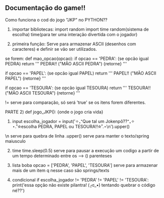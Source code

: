 ## Documentação do game!!
Como funciona o cod do jogo "JKP" no PYTHON??

1) importar bibliotecas:
import random
import time
random(sistema de escolha) 
time(para ter uma interação divertida com o jogador)

2) primeira função:
Serve para armazenar ASCII (desenhos com caracteres) e definir se vão ser utilizados.

se forem:
def mao_opcao(opcao):
if opcao == 'PEDRA': (se opcão igual PEDRA)
	return '''
PEDRA!!
("MÃO ASCII PEDRA") {retorne}
'''

if opcao == 'PAPEL': (se opcão igual PAPEL)
	return ''' 
PAPEL!!
("MÃO ASCII PAPEL") {retorne}
'''

if opcao == 'TESOURA': (se opcão igual TESOURA)
	return '''
TESOURA!!
("MÃO ASCII TESOURA") {retorne}
'''

!= serve para comparação, 
só será 'true' se os itens forem diferentes.


PARTE 2) def jogo_JKP(): {onde o jogo cria vida}

1) input 
escolha_jogador = input('✧₊⁺Que tal um Jokenpô??⁺₊✧ 
⋆.˚✮escolha PEDRA, PAPEL ou TESOURA!!✮˚.⋆\n').upper()

\n serve para quebra de linha
.upper() serve para manter o texto/spring maiusculo

2) time
time.sleep(0.5)
serve para pausar a execução um codigo 
a partir de um tempo determinado
entre os --> () parenteses 

3) lista boba
opcao = ['PEDRA', 'PAPEL', 'TESOURA']
serve para armazenar mais de um item 
q nesse caso são springs/texts

4) condicional
if escolha_jogador != 'PEDRA' != 'PAPEL' != 'TESOURA':
   print('essa opção não existe pilantra! 
   (╭ರ_•́) tentando quebrar o código né??') 

